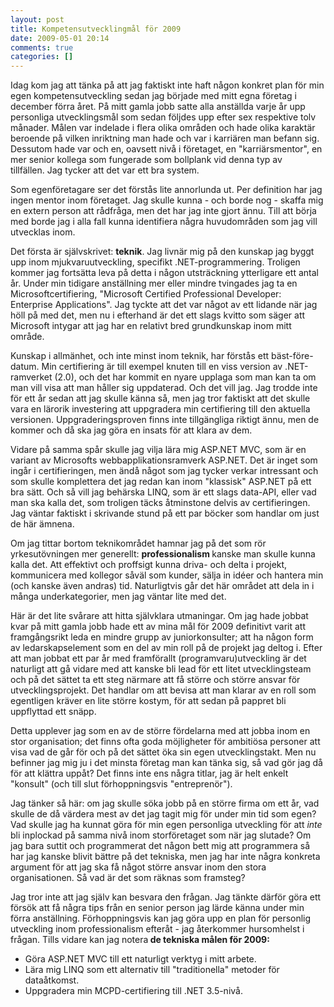 ```yaml
---
layout: post
title: Kompetensutvecklingmål för 2009
date: 2009-05-01 20:14
comments: true
categories: []
---
```

Idag kom jag att tänka på att jag faktiskt inte haft någon konkret plan för min egen kompetensutveckling sedan jag började med mitt egna företag i december förra året. På mitt gamla jobb satte alla anställda varje år upp personliga utvecklingsmål som sedan följdes upp efter sex respektive tolv månader. Målen var indelade i flera olika områden och hade olika karaktär beroende på vilken inriktning man hade och var i karriären man befann sig. Dessutom hade var och en, oavsett nivå i företaget, en "karriärsmentor", en mer senior kollega som fungerade som bollplank vid denna typ av tillfällen. Jag tycker att det var ett bra system.

Som egenföretagare ser det förstås lite annorlunda ut. Per definition har jag ingen mentor inom företaget. Jag skulle kunna - och borde nog - skaffa mig en extern person att rådfråga, men det har jag inte gjort ännu. Till att börja med borde jag i alla fall kunna identifiera några huvudområden som jag vill utvecklas inom.

Det första är självskrivet: <strong>teknik</strong>. Jag livnär mig på den kunskap jag byggt upp inom mjukvaruutveckling, specifikt .NET-programmering. Troligen kommer jag fortsätta leva på detta i någon utsträckning ytterligare ett antal år. Under min tidigare anställning mer eller mindre tvingades jag ta en Microsoftcertifiering, "Microsoft Certified Professional Developer: Enterprise Applications". Jag tyckte att det var något av ett lidande när jag höll på med det, men nu i efterhand är det ett slags kvitto som säger att Microsoft intygar att jag har en relativt bred grundkunskap inom mitt område.

Kunskap i allmänhet, och inte minst inom teknik, har förstås ett bäst-före-datum. Min certifiering är till exempel knuten till en viss version av .NET-ramverket (2.0), och det har kommit en nyare upplaga som man kan ta om man vill visa att man håller sig uppdaterad. Och det vill jag. Jag trodde inte för ett år sedan att jag skulle känna så, men jag tror faktiskt att det skulle vara en lärorik investering att uppgradera min certifiering till den aktuella versionen. Uppgraderingsproven finns inte tillgängliga riktigt ännu, men de kommer och då ska jag göra en insats för att klara av dem.

Vidare på samma spår skulle jag vilja lära mig ASP.NET MVC, som är en variant av Microsofts webbapplikationsramverk ASP.NET. Det är inget som ingår i certifieringen, men ändå något som jag tycker verkar intressant och som skulle komplettera det jag redan kan inom "klassisk" ASP.NET på ett bra sätt. Och så vill jag behärska LINQ, som är ett slags data-API, eller vad man ska kalla det, som troligen täcks åtminstone delvis av certifieringen. Jag väntar faktiskt i skrivande stund på ett par böcker som handlar om just de här ämnena.

Om jag tittar bortom teknikområdet hamnar jag på det som rör yrkesutövningen mer generellt: <strong>professionalism </strong>kanske man skulle kunna kalla det. Att effektivt och proffsigt kunna driva- och delta i projekt, kommunicera med kollegor såväl som kunder, sälja in idéer och hantera min (och kanske även andras) tid. Naturligtvis går det här området att dela in i många underkategorier, men jag väntar lite med det.

Här är det lite svårare att hitta självklara utmaningar. Om jag hade jobbat kvar på mitt gamla jobb hade ett av mina mål för 2009 definitivt varit att framgångsrikt leda en mindre grupp av juniorkonsulter; att ha någon form av ledarskapselement som en del av min roll på de projekt jag deltog i. Efter att man jobbat ett par år med framförallt (programvaru)utveckling är det naturligt att gå vidare med att kanske bli lead för ett litet utvecklingsteam och på det sättet ta ett steg närmare att få större och större ansvar för utvecklingsprojekt. Det handlar om att bevisa att man klarar av en roll som egentligen kräver en lite större kostym, för att sedan på pappret bli uppflyttad ett snäpp.

Detta upplever jag som en av de större fördelarna med att jobba inom en stor organisation; det finns ofta goda möjligheter för ambitiösa personer att visa vad de går för och på det sättet öka sin egen utvecklingstakt. Men nu befinner jag mig ju i det minsta företag man kan tänka sig, så vad gör jag då för att klättra uppåt? Det finns inte ens några titlar, jag är helt enkelt "konsult" (och till slut förhoppningsvis "entreprenör").

Jag tänker så här: om jag skulle söka jobb på en större firma om ett år, vad skulle de då värdera mest av det jag tagit mig för under min tid som egen? Vad skulle jag ha kunnat göra för min egen personliga utveckling för att <em>inte </em>bli inplockad på samma nivå inom storföretaget som när jag slutade? Om jag bara suttit och programmerat det någon bett mig att programmera så har jag kanske blivit bättre på det tekniska, men jag har inte några konkreta argument för att jag ska få något större ansvar inom den stora organisationen. Så vad är det som räknas som framsteg?

Jag tror inte att jag själv kan besvara den frågan. Jag tänkte därför göra ett försök att få några tips från en senior person jag lärde känna under min förra anställning. Förhoppningsvis kan jag göra upp en plan för personlig utveckling inom professionalism efteråt - jag återkommer hursomhelst i frågan. Tills vidare kan jag notera<strong> de tekniska målen för 2009:</strong>
<ul>
	<li>Göra ASP.NET MVC till ett naturligt verktyg i mitt arbete.</li>
	<li>Lära mig LINQ som ett alternativ till "traditionella" metoder för dataåtkomst.</li>
	<li>Uppgradera min MCPD-certifiering till .NET 3.5-nivå.</li>
</ul>
